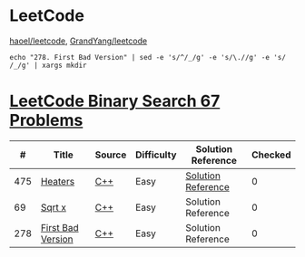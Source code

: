 LeetCode
========

[haoel/leetcode](https://github.com/haoel/leetcode/blob/master/README.md), 
[GrandYang/leetcode](https://www.cnblogs.com/grandyang/category/625406.html)

```text
echo "278. First Bad Version" | sed -e 's/^/_/g' -e 's/\.//g' -e 's/ /_/g' | xargs mkdir
```

# [LeetCode Binary Search 67 Problems](https://leetcode.com/tag/binary-search/)
| # | Title | Source | Difficulty | Solution Reference | Checked |
|---| ----- | ------ | ---------- | ------------------ | ------- |
|475|[Heaters](https://leetcode.com/problems/heaters)|[C++](./_475_Heaters/main.cpp)|Easy|[Solution Reference](https://www.cnblogs.com/grandyang/p/6181626.html)|0|
|69|[Sqrt x](https://leetcode.com/problems/sqrtx)|[C++](./_69_Sqrt_x/main.cpp)|Easy|Solution Reference|0|
|278|[First Bad Version](https://leetcode.com/problems/first-bad-version)|[C++](./_278_First_Bad_Version/main.cpp)|Easy|Solution Reference|0|


